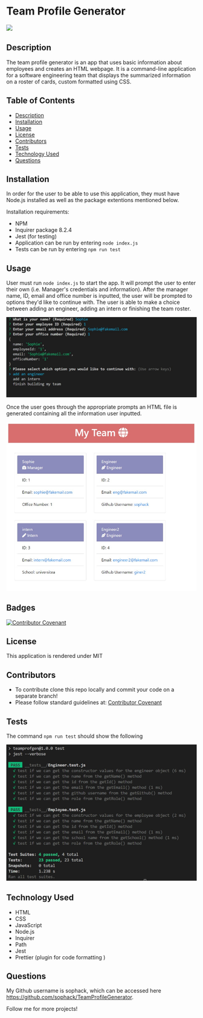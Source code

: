 # Team Profile Generator
![](https://img.shields.io/badge/License-MIT-yellowgreen)


## Description
The team profile generator is an app that uses basic information about employees and creates an HTML webpage. It is a command-line application for a software engineering team that displays the summarized information on a roster of cards, custom formatted using CSS. 


## Table of Contents
- [Description](#description)
- [Installation](#installation)
- [Usage](#usage)
- [License](#license)
- [Contributors](#contributors)
- [Tests](#tests)
- [Technology Used](#technology-used)
- [Questions](#questions)

## Installation

In order for the user to be able to use this application, they must have Node.js installed as well as the package extentions mentioned below. 

Installation requirements: 
- NPM 
- Inquirer package 8.2.4
- Jest (for testing)
- Application can be run by entering ```node index.js``` 
- Tests can be run by entering ```npm run test``` 


## Usage

User must run ```node index.js``` to start the app. It will prompt the user to enter their own (i.e. Manager's credentials and information). After the manager name, ID, email and office number is inputted, the user will be prompted to options they'd like to continue with. The user is able to make a choice between adding an engineer, adding an intern or finishing the team roster.  

![alt text](/manager_cred.jpg)

Once the user goes through the appropriate prompts an HTML file is generated containing all the information user inputted. 

![alt text](/HTMLpage.jpg)

## Badges

[![Contributor Covenant](https://img.shields.io/badge/Contributor%20Covenant-2.1-4baaaa.svg)](code_of_conduct.md)

## License
This application is rendered under MIT

## Contributors
* To contribute clone this repo locally and commit your code on a separate branch!
* Please follow standard guidelines at: [Contributor Covenant](https://www.contributor-covenant.org/) 

## Tests
The command ```npm run test``` should show the following 

![alt text](/passed_tests.jpg)

## Technology Used
- HTML
- CSS
- JavaScript
- Node.js
- Inquirer
- Path
- Jest
- Prettier (plugin for code formatting ) 

## Questions

My Github username is sophack, which can be accessed here https://github.com/sophack/TeamProfileGenerator.

Follow me for more projects!
  
